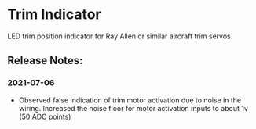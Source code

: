 # Trim Indicator
LED trim position indicator for Ray Allen or similar aircraft trim servos.

## Release Notes: ##

### 2021-07-06 ###
* Observed false indication of trim motor activation due to noise in the wiring. Increased the noise floor for motor activation inputs to about 1v (50 ADC points)
